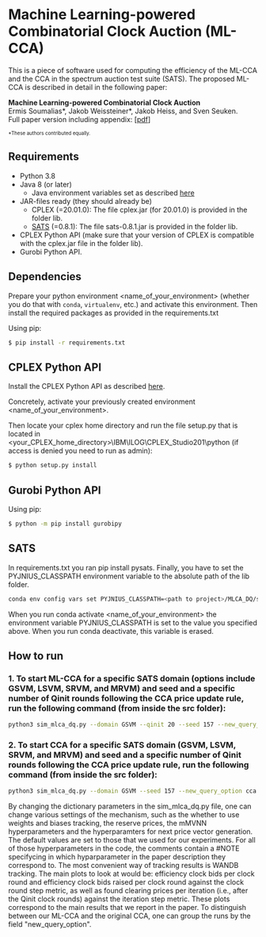 # Machine Learning-powered Combinatorial Clock Auction (ML-CCA)

This is a piece of software used for computing the efficiency of the ML-CCA and the CCA in the spectrum auction test suite (SATS). The proposed ML-CCA is described in detail in the following paper:

**Machine Learning-powered Combinatorial Clock Auction**<br/>
Ermis Soumalias*, Jakob Weissteiner*, Jakob Heiss, and Sven Seuken.<br/>
Full paper version including appendix: [[pdf](https://arxiv.org/)]

<sub><sup>*These authors contributed equally.</sup></sub>

## Requirements

* Python 3.8
* Java 8 (or later)
  * Java environment variables set as described [here](https://pyjnius.readthedocs.io/en/stable/installation.html#installation)
* JAR-files ready (they should already be)
  * CPLEX (=20.01.0): The file cplex.jar (for 20.01.0) is provided in the folder lib.
  * [SATS](http://spectrumauctions.org/) (=0.8.1): The file sats-0.8.1.jar is provided in the folder lib.
* CPLEX Python API (make sure that your version of CPLEX is compatible with the cplex.jar file in the folder lib).
* Gurobi Python API.

## Dependencies

Prepare your python environment <name_of_your_environment> (whether you do that with `conda`, `virtualenv`, etc.) and activate this environment. Then install the required packages as provided in the requirements.txt

Using pip:
```bash
$ pip install -r requirements.txt

```

## CPLEX Python API

Install the CPLEX Python API as described [here](https://www.ibm.com/docs/en/icos/20.1.0?topic=cplex-setting-up-python-api).

Concretely, activate your previously created environment <name_of_your_environment>. 

Then locate your cplex home directory and run the file setup.py that is located in <your_CPLEX_home_directory>\IBM\ILOG\CPLEX_Studio201\python (if access is denied you need to run as admin):

```bash
$ python setup.py install

```

## Gurobi Python API
Using pip:
```bash
$ python -m pip install gurobipy

```


## SATS
In requirements.txt you ran pip install pysats. Finally, you have to set the PYJNIUS_CLASSPATH environment variable to the absolute path of the lib folder.

```bash
conda env config vars set PYJNIUS_CLASSPATH=<path to project>/MLCA_DQ/src/lib
```

When you run conda activate <name_of_your_environment> the environment variable PYJNIUS_CLASSPATH is set to the value you specified above. When you run conda deactivate, this variable is erased.


## How to run

### 1. To start ML-CCA for a specific SATS domain (options include GSVM, LSVM, SRVM, and MRVM) and seed and a specific number of Qinit rounds following the CCA price update rule,  run the following command (from inside the src folder):
```bash
python3 sim_mlca_dq.py --domain GSVM --qinit 20 --seed 157 --new_query_option gd_linear_prices_on_W_v3
```

### 2. To start CCA for a specific SATS domain (GSVM, LSVM, SRVM, and MRVM) and seed and a specific number of Qinit rounds following the CCA price update rule,  run the following command (from inside the src folder):
```bash
python3 sim_mlca_dq.py --domain GSVM --seed 157 --new_query_option cca
```
By changing the dictionary parameters in the sim_mlca_dq.py file, one can change various settings of the mechanism, such as the whether to use weights and biases tracking, the reserve prices, the mMVNN hyperparameters and the hyperparamters for next price vector generation. The default values are set to those that we used for our experiments. For all of those hyperparameters in the code, the comments contain a #NOTE specifycing in which hyparparameter in the paper description they correspond to. 
The most convenient way of tracking results is WANDB tracking. 
The main plots to look at would be: efficiency clock bids per clock round and efficiency clock bids raised per clock round against the clock round step metric, as well as found clearing prices per iteration (i.e., after the Qinit clock rounds) against the iteration step metric. These plots correspond to the main results that we report in the paper. 
To distinguish between our ML-CCA and the original CCA, one can group the runs by the field "new_query_option". 




